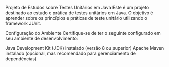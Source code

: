 
Projeto de Estudos sobre Testes Unitários em Java
Este é um projeto destinado ao estudo e prática de testes unitários em Java. 
O objetivo é aprender sobre os princípios e práticas de teste unitário utilizando o framework JUnit.

Configuração do Ambiente
Certifique-se de ter o seguinte configurado em seu ambiente de desenvolvimento:

Java Development Kit (JDK) instalado (versão 8 ou superior)
Apache Maven instalado (opcional, mas recomendado para gerenciamento de dependências)
